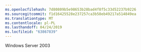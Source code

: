 ```yaml
---
ms.openlocfilehash: 7d80809b5e98653b28bad4f8f5c33d52237b9226
ms.sourcegitcommit: f1d16425528e237257ca3b58eb49217a514849ea
ms.translationtype: MT
ms.contentlocale: pl-PL
ms.lasthandoff: 04/24/2019
ms.locfileid: "63867839"
---
```

Windows Server 2003